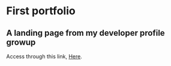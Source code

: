 # First portfolio

## A landing page from my developer profile growup

Access through this link, [Here](https://neitdutra.github.io/devstartprofile/?target=_blank).
